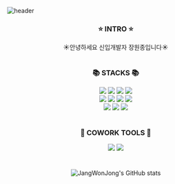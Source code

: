 ![header](https://capsule-render.vercel.app/api?type=waving&color=FCE77D&height=200&section=header&text=Welcome&fontSize=70&fontColor=F96167)

<div align="center">
  
  ### ⭐ INTRO ⭐
  
  ☀️안녕하세요 신입개발자 장원종입니다☀️

  #
  ### 📚 STACKS 📚 
  <img src="https://img.shields.io/badge/JAVA-blue?style=for-the-badge"/>  <img src="https://img.shields.io/badge/Spring Boot-green?style=for-the-badge&logo=Spring Boot&logoColor=6DB33F"/>  <img src="https://img.shields.io/badge/React-black?style=for-the-badge&logo=React&logoColor=61DAFB"/>  <img src="https://img.shields.io/badge/MariaDB-blue?style=for-the-badge&logo=MariaDB&logoColor=003545"/>  
  <img src="https://img.shields.io/badge/Next.js-lightgrey?style=for-the-badge&logo=Next.js&logoColor=000000"/> <img src="https://img.shields.io/badge/JavaScript-F7DF1E?style=for-the-badge&logo=JavaScript&logoColor=black"/>  <img src="https://img.shields.io/badge/HTML-orange?style=for-the-badge&logo=HTML5&logoColor=E34F26"/>  <img src="https://img.shields.io/badge/CSS-9cf?style=for-the-badge&logo=CSS3&logoColor=1572B6"/>  
  <img src="https://img.shields.io/badge/Python-3776AB?style=for-the-badge&logo=Python&logoColor=white"/>  <img src="https://img.shields.io/badge/PyTorch-orange?style=for-the-badge&logo=PyTorch&logoColor=EE4C2C"/>  <img src="https://img.shields.io/badge/TensorFlow-red?style=for-the-badge&logo=TensorFlow&logoColor=FF6F00"/> 

  #
 ### 🐳 COWORK TOOLS 🐳
 <img src="https://img.shields.io/badge/Docker-2496ED?style=for-the-badge&logo=Docker&logoColor=white"/> 
 <img src="https://img.shields.io/badge/GitHub-181717?style=for-the-badge&logo=GitHub&logoColor=white"/>
  
  #
  
  ![JangWonJong's GitHub stats](https://github-readme-stats.vercel.app/api?username=JangWonJong&theme=midnight-purple&show_icons=true)
  #
  
</div>

